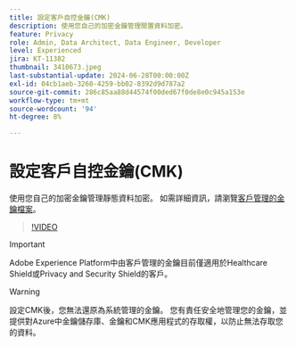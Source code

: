 ```yaml
---
title: 設定客戶自控金鑰(CMK)
description: 使用您自己的加密金鑰管理閒置資料加密。
feature: Privacy
role: Admin, Data Architect, Data Engineer, Developer
level: Experienced
jira: KT-11382
thumbnail: 3410673.jpeg
last-substantial-update: 2024-06-28T00:00:00Z
exl-id: 04cb1aeb-3260-4259-bb02-8392d9d787a2
source-git-commit: 286c85aa88d44574f00ded67f0de8e0c945a153e
workflow-type: tm+mt
source-wordcount: '94'
ht-degree: 8%

---
```


# 設定客戶自控金鑰(CMK)

使用您自己的加密金鑰管理靜態資料加密。 如需詳細資訊，請瀏覽[客戶管理的金鑰檔案](https://experienceleague.adobe.com/docs/experience-platform/landing/governance-privacy-security/customer-managed-keys.html?lang=zh-Hant)。

>[!VIDEO](https://video.tv.adobe.com/v/3430933/?learn=on&enablevpops&captions=chi_hant)

>[!IMPORTANT]
>
> Adobe Experience Platform中由客戶管理的金鑰目前僅適用於Healthcare Shield或Privacy and Security Shield的客戶。

>[!WARNING]
>
>設定CMK後，您無法還原為系統管理的金鑰。 您有責任安全地管理您的金鑰，並提供對Azure中金鑰儲存庫、金鑰和CMK應用程式的存取權，以防止無法存取您的資料。
